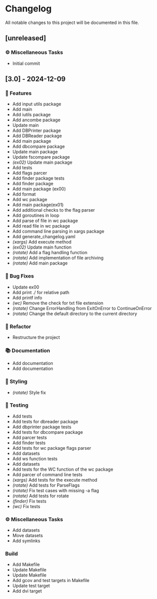 # Changelog

All notable changes to this project will be documented in this file.

## [unreleased]

### ⚙️ Miscellaneous Tasks

- Initial commit

## [3.0] - 2024-12-09

### 🚀 Features

- Add input utils package
- Add main
- Add iutils package
- Add ancombe package
- Update main
- Add DBPrinter package
- Add DBReader package
- Add main package
- Add dbcompare package
- Update main package
- Update fscompare package
- *(ex02)* Update main package
- Add tests
- Add flags parcer
- Add finder package tests
- Add finder package
- Add main package (ex00)
- Add format
- Add wc package
- Add main package(ex01)
- Add additional checks to the flag parser
- Add goroutines in loop
- Add parse of file in wc package
- Add read file in wc package
- Add command line parsing in xargs package
- Add generate_changelog.yaml
- *(xargs)* Add execute method
- *(ex02)* Update main function
- *(rotate)* Add a flag handling function
- *(rotate)* Add implementation of file archiving
- *(rotate)* Add main package

### 🐛 Bug Fixes

- Update ex00
- Add print ./ for relative path
- Add printf info
- *(wc)* Remove the check for txt file extension
- *(rotate)* Change ErrorHandling from ExitOnError to ContinueOnError
- *(rotate)* Change the default directory to the current directory

### 🚜 Refactor

- Restructure the project

### 📚 Documentation

- Add documentation
- Add documentation

### 🎨 Styling

- *(rotate)* Style fix

### 🧪 Testing

- Add tests
- Add tests for dbreader package
- Add dbprinter package tests
- Add tests for dbcompare package
- Add parcer tests
- Add finder tests
- Add tests for wc package flags parser
- Add datasets
- Add ws function tests
- Add datasets
- Add tests for the WC function of the wc package
- Add parcer of command line tests
- *(xargs)* Add tests for the execute method
- *(rotate)* Add tests for ParseFlags
- *(rotate)* Fix test cases with missing -a flag
- *(rotate)* Add tests for rotate
- *(finder)* Fix tests
- *(wc)* Fix tests

### ⚙️ Miscellaneous Tasks

- Add datasets
- Move datasets
- Add symlinks

### Build

- Add Makefile
- Update Makefile
- Update Makefile
- Add gcov and test targets in Makefile
- Update test target
- Add dvi target

<!-- generated by git-cliff -->
